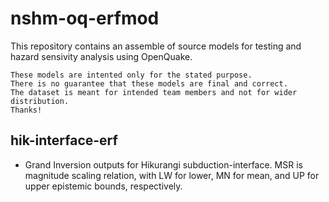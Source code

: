 # nshm-oq-erfmod
This repository contains an assemble of source models for testing and hazard sensivity analysis using OpenQuake. 

```
These models are intented only for the stated purpose.  
There is no guarantee that these models are final and correct.   
The dataset is meant for intended team members and not for wider distribution.   
Thanks!
```

## hik-interface-erf 
- Grand Inversion outputs for Hikurangi subduction-interface. MSR is magnitude scaling relation, with LW for lower, MN for mean, and UP for upper epistemic bounds, respectively.
